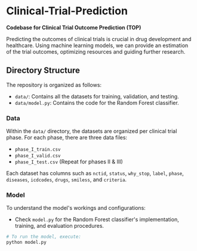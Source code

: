 # Clinical-Trial-Prediction

**Codebase for Clinical Trial Outcome Prediction (TOP)**

Predicting the outcomes of clinical trials is crucial in drug development and healthcare. Using machine learning models, we can provide an estimation of the trial outcomes, optimizing resources and guiding further research.

## Directory Structure

The repository is organized as follows:

- `data/`: Contains all the datasets for training, validation, and testing.
- `data/model.py`: Contains the code for the Random Forest classifier.

### Data

Within the `data/` directory, the datasets are organized per clinical trial phase. For each phase, there are three data files:

- `phase_I_train.csv`
- `phase_I_valid.csv`
- `phase_I_test.csv`
(Repeat for phases II & III)

Each dataset has columns such as `nctid`, `status`, `why_stop`, `label`, `phase`, `diseases`, `icdcodes`, `drugs`, `smiless`, and `criteria`.

### Model

To understand the model's workings and configurations:

- Check `model.py` for the Random Forest classifier's implementation, training, and evaluation procedures.

```python
# To run the model, execute:
python model.py
